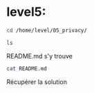 # level5: 
```sh
cd /home/level/05_privacy/
```
```sh
ls
```
README.md s'y trouve
```sh
cat README.md
```
Récupérer la solution 

